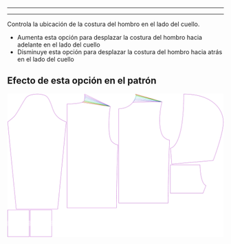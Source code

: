 ***

***

Controla la ubicación de la costura del hombro en el lado del cuello.

-   Aumenta esta opción para desplazar la costura del hombro hacia adelante en el lado del cuello
-   Disminuye esta opción para desplazar la costura del hombro hacia atrás en el lado del cuello

## Efecto de esta opción en el patrón

![Esta imagen muestra el efecto de esta opción superponiendo varias variantes que tienen un valor diferente para esta opción](huey_s3collar_sample.svg "Efecto de esta opción en el patrón")
